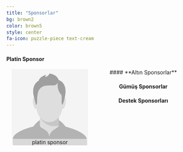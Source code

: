 ```yaml
---
title: "Sponsorlar"
bg: brown2
color: brown5
style: center
fa-icon: puzzle-piece text-cream
---
```


#### **Platin Sponsor**
<center>
<div style="text-align:center">
  <figure style="margin:0; margin-left:1em; margin-bottom:1em; padding:0; float:left; text-align:center; position:relative; background:#000">
    <img src="../img/empty_human.jpg" alt="" style="display:block; max-width:100%; margin:auto; padding:auto;"/>
    <figcaption style="position:absolute; left:0; bottom:0; width:100%; background: rgba(255,255,255,0.5);">platin sponsor<br>              </figcaption>
  </figure>
 <center>
#### **Altın Sponsorlar**

#### **Gümüş Sponsorlar**

#### **Destek Sponsorları**




